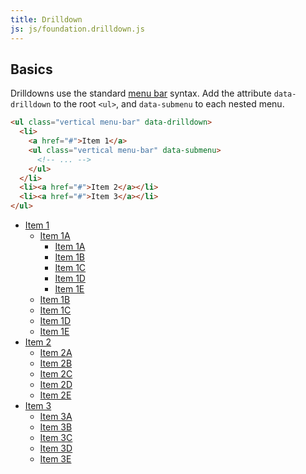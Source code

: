 ```yaml
---
title: Drilldown
js: js/foundation.drilldown.js
---
```


## Basics

Drilldowns use the standard [menu bar](menu-bar.html) syntax. Add the attribute `data-drilldown` to the root `<ul>`, and `data-submenu` to each nested menu.

```html
<ul class="vertical menu-bar" data-drilldown>
  <li>
    <a href="#">Item 1</a>
    <ul class="vertical menu-bar" data-submenu>
      <!-- ... -->
    </ul>
  </li>
  <li><a href="#">Item 2</a></li>
  <li><a href="#">Item 3</a></li>
</ul>
```

<ul class="vertical menu-bar" data-drilldown style="width: 300px;" id="m1">
  <li>
    <a href="#">Item 1</a>
    <ul class="vertical menu-bar" data-submenu id="m2">
      <li>
        <a href="#">Item 1A</a>
        <ul class="vertical menu-bar" data-submenu id="m3">
          <li><a href="#">Item 1A</a></li>
          <li><a href="#">Item 1B</a></li>
          <li><a href="#">Item 1C</a></li>
          <li><a href="#">Item 1D</a></li>
          <li><a href="#">Item 1E</a></li>
        </ul>
      </li>
      <li><a href="#">Item 1B</a></li>
      <li><a href="#">Item 1C</a></li>
      <li><a href="#">Item 1D</a></li>
      <li><a href="#">Item 1E</a></li>
    </ul>
  </li>
  <li>
    <a href="#">Item 2</a>
    <ul class="vertical menu-bar" data-submenu>
      <li><a href="#">Item 2A</a></li>
      <li><a href="#">Item 2B</a></li>
      <li><a href="#">Item 2C</a></li>
      <li><a href="#">Item 2D</a></li>
      <li><a href="#">Item 2E</a></li>
    </ul>
  </li>
  <li>
    <a href="#">Item 3</a>
    <ul class="vertical menu-bar" data-submenu>
      <li><a href="#">Item 3A</a></li>
      <li><a href="#">Item 3B</a></li>
      <li><a href="#">Item 3C</a></li>
      <li><a href="#">Item 3D</a></li>
      <li><a href="#">Item 3E</a></li>
    </ul>
  </li>
</ul>
